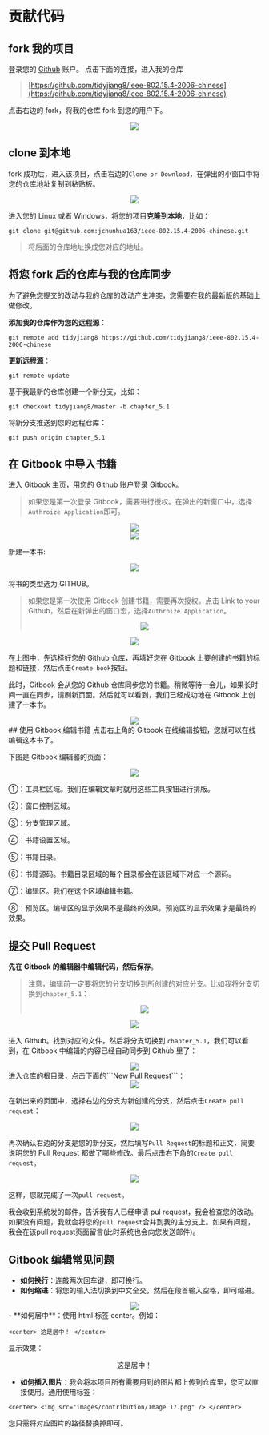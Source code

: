 # 贡献代码

## fork 我的项目
登录您的 [Github](http://github.com/) 账户。
点击下面的连接，进入我的仓库
> [https://github.com/tidyjiang8/ieee-802.15.4-2006-chinese](https://github.com/tidyjiang8/ieee-802.15.4-2006-chinese)

点击右边的 fork，将我的仓库 fork 到您的用户下。
<center> <img src="images/contribution/Image 1.png" /> </center>

## clone 到本地

fork 成功后，进入该项目，点击右边的```Clone or Download```，在弹出的小窗口中将您的仓库地址复制到粘贴板。

<center> <img src="images/contribution/Image 2.png" /> </center>


进入您的 Linux 或者 Windows，将您的项目**克隆到本地**，比如：

```
git clone git@github.com:jchunhua163/ieee-802.15.4-2006-chinese.git
```

> 将后面的仓库地址换成您对应的地址。


 ## 将您 fork 后的仓库与我的仓库同步
为了避免您提交的改动与我的仓库的改动产生冲突，您需要在我的最新版的基础上做修改。

**添加我的仓库作为您的远程源**：

```
git remote add tidyjiang8 https://github.com/tidyjiang8/ieee-802.15.4-2006-chinese
```

**更新远程源**：

```
git remote update
```

基于我最新的仓库创建一个新分支，比如：

```
git checkout tidyjiang8/master -b chapter_5.1
```

将新分支推送到您的远程仓库：

```
git push origin chapter_5.1
```

## 在 Gitbook 中导入书籍

进入 Gitbook 主页，用您的 Github 账户登录 Gitbook。

> 如果您是第一次登录 Gitbook，需要进行授权。在弹出的新窗口中，选择```Authroize Application```即可。


<center> <img src="images/contribution/Image 3.png" /> </center>

<center> <img src="images/contribution/Image 7.png" /> </center>

新建一本书:

<center> <img src="images/contribution/Image 4.png" /> </center>

将书的类型选为 GITHUB。

> 如果您是第一次使用 Gitbook 创建书籍，需要再次授权。点击 Link to your Github，然后在新弹出的窗口宏，选择```Authroize Application```。
> 
> <center> <img src="images/contribution/Image 6.png" /> </center>

<center> <img src="images/contribution/Image 5.png" /> </center>

在上图中，先选择好您的 Github 仓库，再填好您在 Gitbook 上要创建的书籍的标题和链接，然后点击```Create book```按钮。

此时，Gitbook 会从您的 Github 仓库同步您的书籍。稍微等待一会儿，如果长时间一直在同步，请刷新页面。然后就可以看到，我们已经成功地在 Gitbook 上创建了一本书。
<center> <img src="images/contribution/Image 10.png" /> </center>
## 使用 Gitbook 编辑书籍
点击右上角的 Gitbook 在线编辑按钮，您就可以在线编辑这本书了。

下图是 Gitbook 编辑器的页面：

<center> <img src="images/contribution/Image 11.png" /> </center>

①：工具栏区域。我们在编辑文章时就用这些工具按钮进行排版。

②：窗口控制区域。

③：分支管理区域。

④：书籍设置区域。

⑤：书籍目录。

⑥：书籍源码。书籍目录区域的每个目录都会在该区域下对应一个源码。

⑦：编辑区。我们在这个区域编辑书籍。

⑧：预览区。编辑区的显示效果不是最终的效果，预览区的显示效果才是最终的效果。

## 提交 Pull Request

**先在 Gitbook 的编辑器中编辑代码，然后保存**。
> 注意，编辑前一定要将您的分支切换到所创建的对应分支。比如我将分支切换到```chapter_5.1```：
> <center> <img src="images/contribution/Image 12.png" /> </center>

<center> <img src="images/contribution/Image 13.png" /> </center>

进入 Github。找到对应的文件，然后将分支切换到 ```chapter_5.1```，我们可以看到，在 Gitbook 中编辑的内容已经自动同步到 Github 里了：



<center> <img src="images/contribution/Image 14.png" /> </center>
进入仓库的根目录，点击下面的```New Pull Request```：


<center> <img src="images/contribution/Image 15.png" /> </center>

在新出来的页面中，选择右边的分支为新创建的分支，然后点击```Create pull request```：

<center> <img src="images/contribution/Image 16.png" /> </center>

再次确认右边的分支是您的新分支，然后填写```Pull Request```的标题和正文，简要说明您的 Pull Request 都做了哪些修改。最后点击右下角的```Create pull request```。
<center> <img src="images/contribution/Image 17.png" /> </center>

这样，您就完成了一次```pull request```。

我会收到系统发的邮件，告诉我有人已经申请 pul request，我会检查您的改动。如果没有问题，我就会将您的```pull request```合并到我的主分支上。如果有问题，我会在该pull request页面留言(此时系统也会向您发送邮件)。
## Gitbook 编辑常见问题
- **如何换行**：连敲两次回车键，即可换行。
- **如何缩进**：将您的输入法切换到中文全交，然后在段首输入空格，即可缩进。
<center> <img src="images/contribution/Image 18.png" /> </center>
- **如何居中**：使用 html 标签 center。例如：

```
<center> 这是居中！ </center>
```
显示效果：
<center> 这是居中！ </center>

- **如何插入图片**：我会将本项目所有需要用到的图片都上传到仓库里，您可以直接使用。通用使用标签：

```
<center> <img src="images/contribution/Image 17.png" /> </center>
```
您只需将对应图片的路径替换掉即可。
